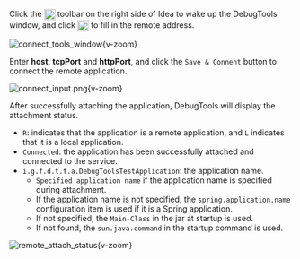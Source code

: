 Click the <img src="/pluginIcon.svg" style="display: inline-block; width: 20px; height: 20px; vertical-align: middle;" /> toolbar on the right side of Idea to wake up the DebugTools window, and click <img src="/icon/connect.svg" alt="Connect" style="display: inline-block; width: 20px; height: 20px; vertical-align: middle;" /> to fill in the remote address.

![connect_tools_window](/images/connect_tools_window.png){v-zoom}

Enter **host**, **tcpPort** and **httpPort**, and click the `Save & Connent` button to connect the remote application.

![connect_input.png](/images/connect_input.png){v-zoom}

After successfully attaching the application, DebugTools will display the attachment status.
- `R`: indicates that the application is a remote application, and `L` indicates that it is a local application.
- `Connected`: the application has been successfully attached and connected to the service.
- `i.g.f.d.t.t.a.DebugToolsTestApplication`: the application name.
  - `Specified application name` if the application name is specified during attachment.
  - If the application name is not specified, the `spring.application.name` configuration item is used if it is a Spring application.
  - If not specified, the `Main-Class` in the jar at startup is used.
  - If not found, the `sun.java.command` in the startup command is used.

![remote_attach_status](/images/remote_attach_status.png){v-zoom}
